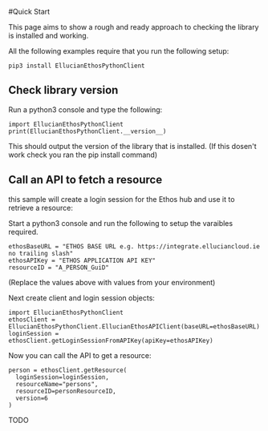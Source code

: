 #Quick Start

This page aims to show a rough and ready approach to checking the library is installed and working.

All the following examples require that you run the following setup:

```
pip3 install EllucianEthosPythonClient
```

## Check library version

Run a python3 console and type the following:

```
import EllucianEthosPythonClient
print(EllucianEthosPythonClient.__version__)
```
This should output the version of the library that is installed. (If this dosen't work check you ran the pip install command)

## Call an API to fetch a resource

this sample will create a login session for the Ethos hub and use it to retrieve a resource:

Start a python3 console and run the following to setup the varaibles required. 
```
ethosBaseURL = "ETHOS BASE URL e.g. https://integrate.elluciancloud.ie no trailing slash"
ethosAPIKey = "ETHOS APPLICATION API KEY"
resourceID = "A_PERSON_GuiD"
```
(Replace the values above with values from your environment)

Next create client and login session objects:
```
import EllucianEthosPythonClient
ethosClient = EllucianEthosPythonClient.EllucianEthosAPIClient(baseURL=ethosBaseURL)
loginSession = ethosClient.getLoginSessionFromAPIKey(apiKey=ethosAPIKey)
```

Now you can call the API to get a resource:
```
person = ethosClient.getResource(
  loginSession=loginSession,
  resourceName="persons",
  resourceID=personResourceID,
  version=6
)
```


TODO



